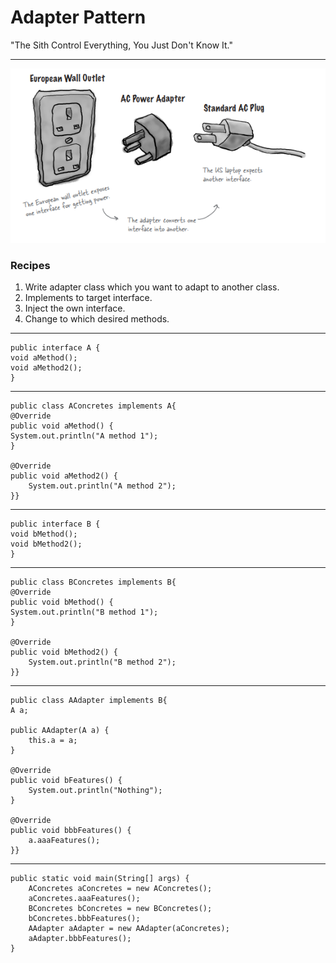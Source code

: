 # Adapter Pattern
"The Sith Control Everything, You Just Don't Know It."  
****
![img.png](img.png)

### Recipes
1) Write adapter class which you want to adapt to another class.
2) Implements to target interface.
3) Inject the own interface.
4) Change to which desired methods.

****

    public interface A {
    void aMethod();
    void aMethod2();
    }
****
    public class AConcretes implements A{
    @Override
    public void aMethod() {
    System.out.println("A method 1");
    }

    @Override
    public void aMethod2() {
        System.out.println("A method 2");
    }}
****
    public interface B {
    void bMethod();
    void bMethod2();
    }
*****
    public class BConcretes implements B{
    @Override
    public void bMethod() {
    System.out.println("B method 1");
    }

    @Override
    public void bMethod2() {
        System.out.println("B method 2");
    }}
*****
    public class AAdapter implements B{
    A a;

    public AAdapter(A a) {
        this.a = a;
    }

    @Override
    public void bFeatures() {
        System.out.println("Nothing");
    }

    @Override
    public void bbbFeatures() {
        a.aaaFeatures();
    }}
******
    public static void main(String[] args) {
        AConcretes aConcretes = new AConcretes();
        aConcretes.aaaFeatures();
        BConcretes bConcretes = new BConcretes();
        bConcretes.bbbFeatures();
        AAdapter aAdapter = new AAdapter(aConcretes);
        aAdapter.bbbFeatures();
    }



